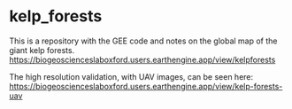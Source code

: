 # kelp_forests
This is a repository with the GEE code and notes on the global map of the giant kelp forests. 
https://biogeoscienceslaboxford.users.earthengine.app/view/kelpforests

The high resolution validation, with UAV images, can be seen here: 
https://biogeoscienceslaboxford.users.earthengine.app/view/kelp-forests-uav
